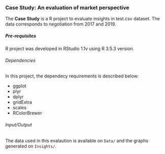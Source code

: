 ### Case Study: An evaluation of market perspective

The **Case Study** is a R project to evaluate insights in test.csv dataset. The data corresponds to negotiation from 2017 and 2019.

##### Pre-requisites

R project was developed in RStudio 1.1v using R 3.5.3 version.

###### Dependencies

In this project, the dependecy requirements is described below:
  - ggplot
  - plyr
  - dplyr
  - gridExtra
  - scales
  - RColorBrewer
 
 ###### Input/Output
 
 The data used in this evalaution is available on ``Data/`` and the graphs generated on ``Insights/``.
